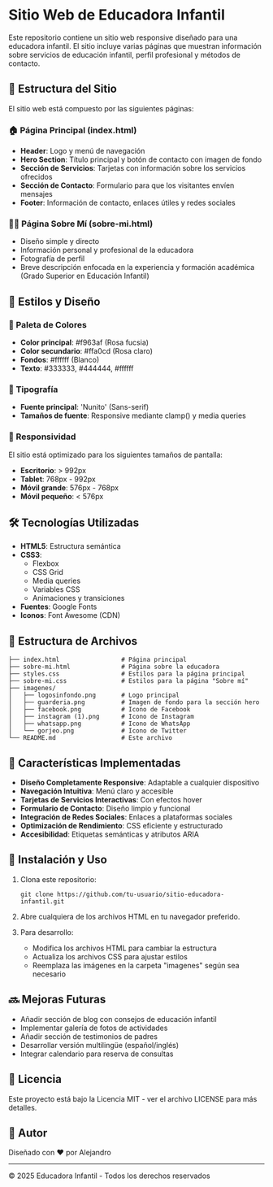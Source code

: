 # Sitio Web de Educadora Infantil

Este repositorio contiene un sitio web responsive diseñado para una educadora infantil. El sitio incluye varias páginas que muestran información sobre servicios de educación infantil, perfil profesional y métodos de contacto.

## 📑 Estructura del Sitio

El sitio web está compuesto por las siguientes páginas:

### 🏠 Página Principal (index.html)
- **Header**: Logo y menú de navegación
- **Hero Section**: Título principal y botón de contacto con imagen de fondo
- **Sección de Servicios**: Tarjetas con información sobre los servicios ofrecidos
- **Sección de Contacto**: Formulario para que los visitantes envíen mensajes
- **Footer**: Información de contacto, enlaces útiles y redes sociales

### 👩‍🏫 Página Sobre Mí (sobre-mi.html)
- Diseño simple y directo
- Información personal y profesional de la educadora
- Fotografía de perfil
- Breve descripción enfocada en la experiencia y formación académica (Grado Superior en Educación Infantil)

## 🎨 Estilos y Diseño

### 🎨 Paleta de Colores
- **Color principal**: #f963af (Rosa fucsia)
- **Color secundario**: #ffa0cd (Rosa claro)
- **Fondos**: #ffffff (Blanco)
- **Texto**: #333333, #444444, #ffffff

### 📝 Tipografía
- **Fuente principal**: 'Nunito' (Sans-serif)
- **Tamaños de fuente**: Responsive mediante clamp() y media queries

### 📱 Responsividad
El sitio está optimizado para los siguientes tamaños de pantalla:
- **Escritorio**: > 992px
- **Tablet**: 768px - 992px
- **Móvil grande**: 576px - 768px
- **Móvil pequeño**: < 576px

## 🛠️ Tecnologías Utilizadas

- **HTML5**: Estructura semántica
- **CSS3**:
  - Flexbox
  - CSS Grid
  - Media queries
  - Variables CSS
  - Animaciones y transiciones
- **Fuentes**: Google Fonts
- **Iconos**: Font Awesome (CDN)

## 📁 Estructura de Archivos

```
├── index.html                 # Página principal
├── sobre-mi.html              # Página sobre la educadora
├── styles.css                 # Estilos para la página principal
├── sobre-mi.css               # Estilos para la página "Sobre mí"
├── imagenes/
│   ├── logosinfondo.png       # Logo principal
│   ├── guarderia.png          # Imagen de fondo para la sección hero
│   ├── facebook.png           # Icono de Facebook
│   ├── instagram (1).png      # Icono de Instagram
│   ├── whatsapp.png           # Icono de WhatsApp
│   └── gorjeo.png             # Icono de Twitter
└── README.md                  # Este archivo
```

## 🚀 Características Implementadas

- **Diseño Completamente Responsive**: Adaptable a cualquier dispositivo
- **Navegación Intuitiva**: Menú claro y accesible
- **Tarjetas de Servicios Interactivas**: Con efectos hover
- **Formulario de Contacto**: Diseño limpio y funcional
- **Integración de Redes Sociales**: Enlaces a plataformas sociales
- **Optimización de Rendimiento**: CSS eficiente y estructurado
- **Accesibilidad**: Etiquetas semánticas y atributos ARIA

## 🔧 Instalación y Uso

1. Clona este repositorio:
   ```
   git clone https://github.com/tu-usuario/sitio-educadora-infantil.git
   ```

2. Abre cualquiera de los archivos HTML en tu navegador preferido.

3. Para desarrollo:
   - Modifica los archivos HTML para cambiar la estructura
   - Actualiza los archivos CSS para ajustar estilos
   - Reemplaza las imágenes en la carpeta "imagenes" según sea necesario

## 🔜 Mejoras Futuras

- Añadir sección de blog con consejos de educación infantil
- Implementar galería de fotos de actividades
- Añadir sección de testimonios de padres
- Desarrollar versión multilingüe (español/inglés)
- Integrar calendario para reserva de consultas

## 📝 Licencia

Este proyecto está bajo la Licencia MIT - ver el archivo LICENSE para más detalles.

## 👤 Autor

Diseñado con ❤️ por Alejandro

---

© 2025 Educadora Infantil - Todos los derechos reservados
